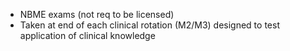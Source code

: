 - NBME exams (not req to be licensed)
- Taken at end of each clinical rotation (M2/M3) designed to test application of clinical knowledge
